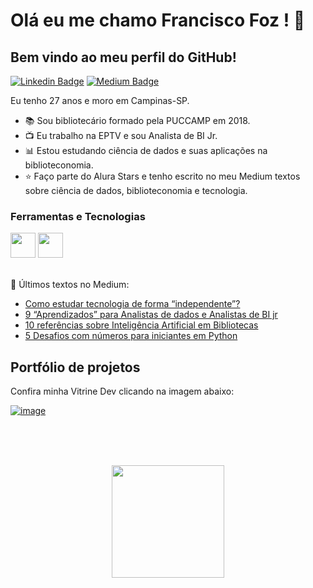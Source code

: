 

# Olá eu me chamo Francisco Foz ! 👋
## Bem vindo ao meu perfil do GitHub!           

<p align='left'>
    
[![Linkedin Badge](https://img.shields.io/badge/LinkedIn-0077B5?style=for-the-badge&logo=linkedin&logoColor=white
)](https://www.linkedin.com/in/francisco-tadeu-foz/)
[![Medium Badge](https://img.shields.io/badge/Medium-12100E?style=for-the-badge&logo=medium&logoColor=white
)](https://medium.com/@franciscofoz)
</p>

Eu tenho 27 anos e moro em Campinas-SP.


- :books: Sou bibliotecário formado pela PUCCAMP em 2018.
- :tv: Eu trabalho na EPTV e sou Analista de BI Jr.
- :bar_chart: Estou estudando ciência de dados e suas aplicações na biblioteconomia.
- :star: Faço parte do Alura Stars e tenho escrito no meu Medium textos sobre ciência de dados, biblioteconomia e tecnologia.


### Ferramentas e Tecnologias
<code><img src="https://cdn.jsdelivr.net/gh/devicons/devicon/icons/python/python-original.svg" width="40" height="40"></code>
<code><img src="https://upload.wikimedia.org/wikipedia/commons/thumb/c/cf/New_Power_BI_Logo.svg/2048px-New_Power_BI_Logo.svg.png" width="40" height="40"></code>
</br>
</br>


:pencil: Últimos textos no Medium:
<!-- MEDIUM:START -->
- [Como estudar tecnologia de forma “independente”?](https://franciscofoz.medium.com/como-estudar-tecnologia-de-forma-independente-c9f415016687?source=rss-30612e32581e------2)
- [9 “Aprendizados” para Analistas de dados e Analistas de BI jr](https://franciscofoz.medium.com/9-aprendizados-para-analistas-de-dados-e-analistas-de-bi-jr-5678ddc93238?source=rss-30612e32581e------2)
- [10 referências sobre Inteligência Artificial em Bibliotecas](https://franciscofoz.medium.com/10-refer%C3%AAncias-sobre-intelig%C3%AAncia-artificial-em-bibliotecas-eb1cf167738d?source=rss-30612e32581e------2)
- [5 Desafios com números para iniciantes em Python](https://franciscofoz.medium.com/5-desafios-com-n%C3%BAmeros-para-iniciantes-em-python-6f5a493119e0?source=rss-30612e32581e------2)
<!-- MEDIUM:END -->


## Portfólio de projetos

Confira minha Vitrine Dev clicando na imagem abaixo:

[![image](https://user-images.githubusercontent.com/64700794/188927548-c627858f-5e22-4373-b6fc-f9bd26c5195f.png)](https://cursos.alura.com.br/vitrinedev/FranciscoFoz)

</br>
</br>
</br>

<div>
<a href="https://gist.github.com/FranciscoFoz">
<p align = "center"> <img height="180em" src="https://github-readme-stats.vercel.app/api/top-langs/?username=FranciscoFoz&layout=compact&langs_count=7&theme=dracula"/>
</div>

